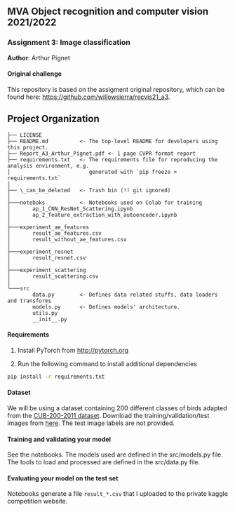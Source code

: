 ## MVA Object recognition and computer vision 2021/2022

### Assignment 3: Image classification 

**Author**: Arthur Pignet

#### Original challenge

This repository is based on the assigment original repository, which can be found here: https://github.com/willowsierra/recvis21_a3.

Project Organization
------------

    ├── LICENSE
    ├── README.md          <- The top-level README for developers using this project.
    ├── Report_A3_Arthur_Pignet.pdf <- 1 page CVPR format report
    ├── requirements.txt   <- The requirements file for reproducing the analysis environment, e.g.
    │                         generated with `pip freeze > requirements.txt`
    │
    ├── \_can_be_deleted   <- Trash bin (!! git ignored)
    │
    ├───noteboks           <- Notebooks used on Colab for training 
    │       ap_1_CNN_ResNet_Scattering.ipynb
    │       ap_2_feature_extraction_with_autoencoder.ipynb
    │
    ├───experiment_ae_features
    │       result_ae_features.csv
    │       result_without_ae_features.csv
    │
    ├───experiment_resnet
    │       result_resnet.csv
    │
    ├───experiment_scattering
    │       result_scattering.csv
    │
    └───src
            data.py        <- Defines data related stuffs, data loaders and transforms
            models.py      <- Defines models' architecture. 
            utils.py
            __init__.py




#### Requirements
1. Install PyTorch from http://pytorch.org

2. Run the following command to install additional dependencies

```bash
pip install -r requirements.txt
```

#### Dataset
We will be using a dataset containing 200 different classes of birds adapted from the [CUB-200-2011 dataset](http://www.vision.caltech.edu/visipedia/CUB-200-2011.html).
Download the training/validation/test images from [here](https://www.di.ens.fr/willow/teaching/recvis18orig/assignment3/bird_dataset.zip). The test image labels are not provided.

#### Training and validating your model
See the notebooks. The models used are defined in the src/models.py file. The tools to load and processed are defined in the src/data.py file.


#### Evaluating your model on the test set

Notebooks generate a file `result_*.csv` that I uploaded to the private kaggle competition website.

